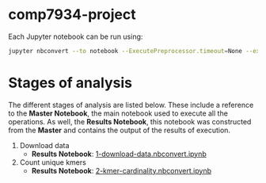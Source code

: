 # comp7934-project

Each Jupyter notebook can be run using:

```bash
jupyter nbconvert --to notebook --ExecutePreprocessor.timeout=None --execute [notebook.ipynb]
```

# Stages of analysis

The different stages of analysis are listed below. These include a reference to the **Master Notebook**, the main notebook used to execute all the operations. As well, the **Results Notebook**, this notebook was constructed from the **Master** and contains the output of the results of execution.

1. Download data
    * **Results Notebook**: [1-download-data.nbconvert.ipynb](1-download-data.nbconvert.ipynb)
2. Count unique kmers
    * **Results Notebook**: [2-kmer-cardinality.nbconvert.ipynb](2-kmer-cardinality.nbconvert.ipynb)
